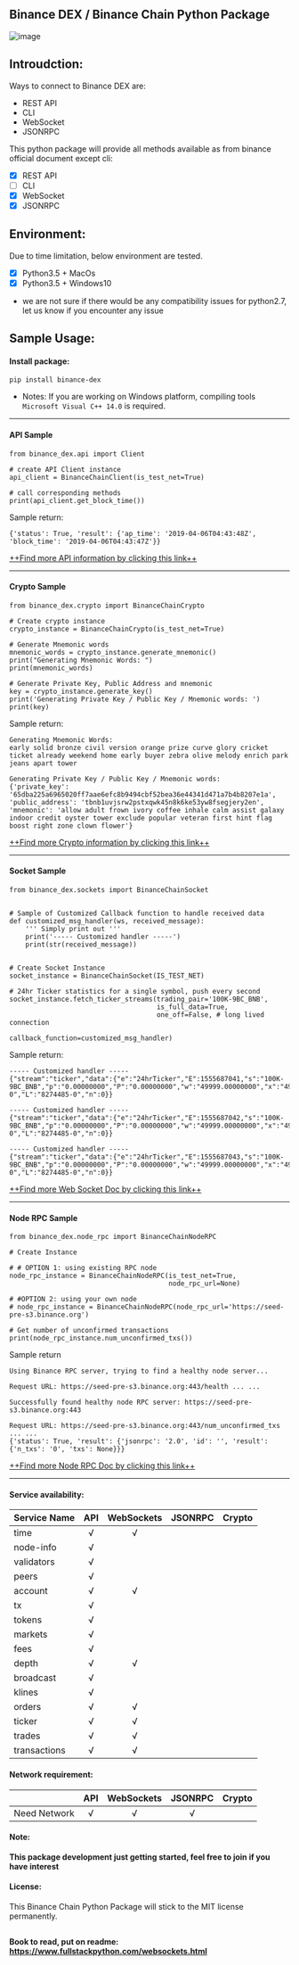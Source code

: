 ## Binance DEX / Binance Chain Python Package
![image](https://github.com/wally-yu/binance-dex/blob/master/binance-chain-python.jpg)

## Introudction:

Ways to connect to Binance DEX are:
 - REST API
 - CLI
 - WebSocket
 - JSONRPC

This python package will provide all methods available as from binance official document except cli:
- [x] REST API
- [ ] CLI
- [x] WebSocket
- [x] JSONRPC
## Environment:
Due to time limitation, below environment are tested.
- [x] Python3.5 + MacOs
- [x] Python3.5 + Windows10
- we are not sure if there would be any compatibility issues for python2.7, let us know if you encounter any issue

## Sample Usage:

#### Install package:

```
pip install binance-dex
```
 - Notes: If you are working on Windows platform, compiling tools `Microsoft Visual C++ 14.0` is required.

---

#### API Sample 
```
from binance_dex.api import Client

# create API Client instance
api_client = BinanceChainClient(is_test_net=True)

# call corresponding methods
print(api_client.get_block_time())

```
Sample return:

```
{'status': True, 'result': {'ap_time': '2019-04-06T04:43:48Z', 'block_time': '2019-04-06T04:43:47Z'}}
```
[++Find more API information by clicking this link++](https://github.com/wally-yu/binance-dex/blob/master/README_API.md)


---


#### Crypto Sample 

```
from binance_dex.crypto import BinanceChainCrypto

# Create crypto instance
crypto_instance = BinanceChainCrypto(is_test_net=True)

# Generate Mnemonic words
mnemonic_words = crypto_instance.generate_mnemonic()
print("Generating Mnemonic Words: ")
print(mnemonic_words)

# Generate Private Key, Public Address and mnemonic
key = crypto_instance.generate_key()
print('Generating Private Key / Public Key / Mnemonic words: ')
print(key)
```
Sample return:

```
Generating Mnemonic Words: 
early solid bronze civil version orange prize curve glory cricket ticket already weekend home early buyer zebra olive melody enrich park jeans apart tower

Generating Private Key / Public Key / Mnemonic words: 
{'private_key': '65dba225a6965020ff7aae6efc8b9494cbf52bea36e44341d471a7b4b8207e1a', 'public_address': 'tbnb1uvjsrw2pstxqwk45n8k6ke53yw8fsegjery2en', 'mnemonic': 'allow adult frown ivory coffee inhale calm assist galaxy indoor credit oyster tower exclude popular veteran first hint flag boost right zone clown flower'}

```
[++Find more Crypto information by clicking this link++](https://github.com/wally-yu/binance-dex/blob/master/README_Crypto.md)


---

#### Socket Sample 

```
from binance_dex.sockets import BinanceChainSocket


# Sample of Customized Callback function to handle received data
def customized_msg_handler(ws, received_message):
    ''' Simply print out '''
    print('----- Customized handler -----')
    print(str(received_message))


# Create Socket Instance
socket_instance = BinanceChainSocket(IS_TEST_NET)

# 24hr Ticker statistics for a single symbol, push every second
socket_instance.fetch_ticker_streams(trading_pair='100K-9BC_BNB',
                                     is_full_data=True,
                                     one_off=False, # long lived connection
                                     callback_function=customized_msg_handler)
```
Sample return:

```
----- Customized handler -----
{"stream":"ticker","data":{"e":"24hrTicker","E":1555687041,"s":"100K-9BC_BNB","p":"0.00000000","P":"0.00000000","w":"49999.00000000","x":"49999.00000000","c":"49999.00000000","Q":"0.00009820","b":"0.00000000","B":"0.00000000","a":"4700.00000000","A":"0.13197840","o":"49999.00000000","h":"49999.00000000","l":"49999.00000000","v":"0.00000000","q":"0.00000000","O":1555600601881,"C":1555687001881,"F":"8274485-0","L":"8274485-0","n":0}}

----- Customized handler -----
{"stream":"ticker","data":{"e":"24hrTicker","E":1555687042,"s":"100K-9BC_BNB","p":"0.00000000","P":"0.00000000","w":"49999.00000000","x":"49999.00000000","c":"49999.00000000","Q":"0.00009820","b":"0.00000000","B":"0.00000000","a":"4700.00000000","A":"0.13197840","o":"49999.00000000","h":"49999.00000000","l":"49999.00000000","v":"0.00000000","q":"0.00000000","O":1555600601881,"C":1555687001881,"F":"8274485-0","L":"8274485-0","n":0}}

----- Customized handler -----
{"stream":"ticker","data":{"e":"24hrTicker","E":1555687043,"s":"100K-9BC_BNB","p":"0.00000000","P":"0.00000000","w":"49999.00000000","x":"49999.00000000","c":"49999.00000000","Q":"0.00009820","b":"0.00000000","B":"0.00000000","a":"4700.00000000","A":"0.13197840","o":"49999.00000000","h":"49999.00000000","l":"49999.00000000","v":"0.00000000","q":"0.00000000","O":1555600601881,"C":1555687001881,"F":"8274485-0","L":"8274485-0","n":0}}
```
[++Find more Web Socket Doc by clicking this link++](https://github.com/wally-yu/binance-dex/blob/master/README_WebSockets.md)


---
#### Node RPC Sample 

```
from binance_dex.node_rpc import BinanceChainNodeRPC

# Create Instance

# # OPTION 1: using existing RPC node
node_rpc_instance = BinanceChainNodeRPC(is_test_net=True,
                                        node_rpc_url=None)
                                        
# #OPTION 2: using your own node
# node_rpc_instance = BinanceChainNodeRPC(node_rpc_url='https://seed-pre-s3.binance.org')

# Get number of unconfirmed transactions
print(node_rpc_instance.num_unconfirmed_txs())                                        
```
Sample return

```
Using Binance RPC server, trying to find a healthy node server...

Request URL: https://seed-pre-s3.binance.org:443/health ... ...

Successfully found healthy node RPC server: https://seed-pre-s3.binance.org:443

Request URL: https://seed-pre-s3.binance.org:443/num_unconfirmed_txs ... ...
{'status': True, 'result': {'jsonrpc': '2.0', 'id': '', 'result': {'n_txs': '0', 'txs': None}}}
```
[++Find more Node RPC Doc by clicking this link++](https://github.com/wally-yu/binance-dex/blob/master/README_NodeRPC.md)

---

#### Service availability:
|Service Name   |API        |WebSockets |JSONRPC    |Crypto     |
|---            |:---:      |:---:      |:---:      |:---:      |
|time           |&radic;    |&radic;    |           |           |
|node-info      |&radic;    |           |           |           |
|validators     |&radic;    |           |           |           | 
|peers          |&radic;    |           |           |           | 
|account        |&radic;    |&radic;    |           |           |
|tx             |&radic;    |           |           |           |
|tokens         |&radic;    |           |           |           |
|markets        |&radic;    |           |           |           |
|fees           |&radic;    |           |           |           |
|depth          |&radic;    |&radic;    |           |           |
|broadcast      |&radic;    |           |           |           |
|klines         |&radic;    |           |           |           |
|orders         |&radic;    |&radic;    |           |           |
|ticker         |&radic;    |&radic;    |           |           |
|trades         |&radic;    |&radic;    |           |           |
|transactions   |&radic;    |&radic;    |           |           |

#### Network requirement:

|               |API        |WebSockets |JSONRPC    |Crypto     |
|:---:          |:---:      |:---:      |:---:      |:---:      |
|Need Network   |&radic;    |&radic;    |&radic;    |           |

#### Note:
**This package development just getting started, feel free to join if you have interest**

#### License:
This Binance Chain Python Package will stick to the MIT license permanently.

##
#### Book to read, put on readme: https://www.fullstackpython.com/websockets.html
